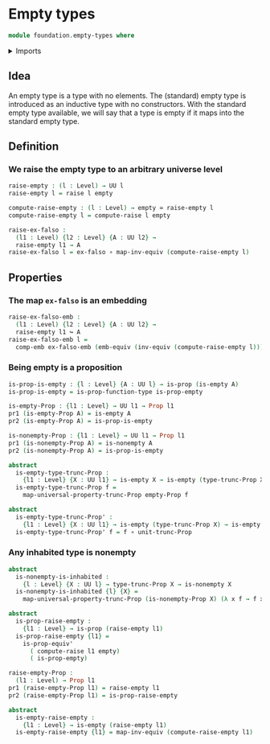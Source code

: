 # Empty types

```agda
module foundation.empty-types where
```

<details><summary>Imports</summary>

```agda
open import foundation-core.empty-types public

open import foundation.embeddings
open import foundation.equivalences
open import foundation.propositional-truncations
open import foundation.propositions
open import foundation.raising-universe-levels

open import foundation-core.dependent-pair-types
open import foundation-core.functions
open import foundation-core.homotopies
open import foundation-core.sets
open import foundation-core.truncated-types
open import foundation-core.truncation-levels
open import foundation-core.universe-levels
```

</details>

## Idea

An empty type is a type with no elements. The (standard) empty type is introduced as an inductive type with no constructors. With the standard empty type available, we will say that a type is empty if it maps into the standard empty type.

## Definition

### We raise the empty type to an arbitrary universe level

```agda
raise-empty : (l : Level) → UU l
raise-empty l = raise l empty

compute-raise-empty : (l : Level) → empty ≃ raise-empty l
compute-raise-empty l = compute-raise l empty

raise-ex-falso :
  (l1 : Level) {l2 : Level} {A : UU l2} →
  raise-empty l1 → A
raise-ex-falso l = ex-falso ∘ map-inv-equiv (compute-raise-empty l)
```

## Properties

### The map `ex-falso` is an embedding

```agda
raise-ex-falso-emb :
  (l1 : Level) {l2 : Level} {A : UU l2} →
  raise-empty l1 ↪ A
raise-ex-falso-emb l =
  comp-emb ex-falso-emb (emb-equiv (inv-equiv (compute-raise-empty l)))
```

### Being empty is a proposition

```agda
is-prop-is-empty : {l : Level} {A : UU l} → is-prop (is-empty A)
is-prop-is-empty = is-prop-function-type is-prop-empty

is-empty-Prop : {l1 : Level} → UU l1 → Prop l1
pr1 (is-empty-Prop A) = is-empty A
pr2 (is-empty-Prop A) = is-prop-is-empty

is-nonempty-Prop : {l1 : Level} → UU l1 → Prop l1
pr1 (is-nonempty-Prop A) = is-nonempty A
pr2 (is-nonempty-Prop A) = is-prop-is-empty
```

```agda
abstract
  is-empty-type-trunc-Prop :
    {l1 : Level} {X : UU l1} → is-empty X → is-empty (type-trunc-Prop X)
  is-empty-type-trunc-Prop f =
    map-universal-property-trunc-Prop empty-Prop f

abstract
  is-empty-type-trunc-Prop' :
    {l1 : Level} {X : UU l1} → is-empty (type-trunc-Prop X) → is-empty X
  is-empty-type-trunc-Prop' f = f ∘ unit-trunc-Prop
```

### Any inhabited type is nonempty

```agda
abstract
  is-nonempty-is-inhabited :
    {l : Level} {X : UU l} → type-trunc-Prop X → is-nonempty X
  is-nonempty-is-inhabited {l} {X} =
    map-universal-property-trunc-Prop (is-nonempty-Prop X) (λ x f → f x)
```

```agda
abstract
  is-prop-raise-empty :
    {l1 : Level} → is-prop (raise-empty l1)
  is-prop-raise-empty {l1} =
    is-prop-equiv'
      ( compute-raise l1 empty)
      ( is-prop-empty)

raise-empty-Prop :
  (l1 : Level) → Prop l1
pr1 (raise-empty-Prop l1) = raise-empty l1
pr2 (raise-empty-Prop l1) = is-prop-raise-empty

abstract
  is-empty-raise-empty :
    {l1 : Level} → is-empty (raise-empty l1)
  is-empty-raise-empty {l1} = map-inv-equiv (compute-raise-empty l1)
```

